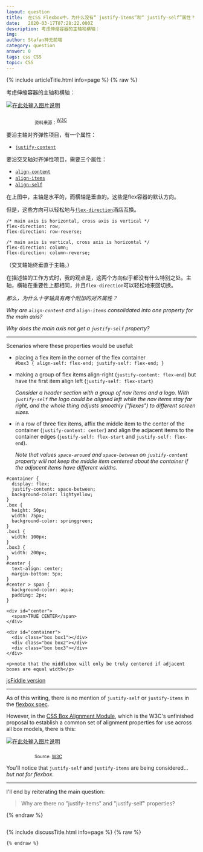 ```yaml
---
layout: question
title:  在CSS Flexbox中，为什么没有“ justify-items”和“ justify-self”属性？
date:   2020-03-17T07:28:22.000Z
description: 考虑伸缩容器的主轴和横轴：                                                             ...
img: 
author: Stafan神无前端
category: question
answer: 0
tags: css CSS
topic: CSS
---
```

<div class="article-root">
  <div class="article">
    {% include articleTitle.html info=page %}
    {% raw %}
    <div class="article-content"><p><font style="vertical-align: inherit;"><font style="vertical-align: inherit;">考虑伸缩容器的主轴和横轴：</font></font></p>

<p><a href="https://www.samyoc.com//uploads/users/15367/images/thumbnails/1584429975245.png" data-src="https://www.samyoc.com//uploads/users/15367/images/1584429975245.png" rel="noreferrer"><img src="https://i.stack.imgur.com/9Oxw7.png" alt="在此处输入图片说明"></a>
&nbsp;&nbsp;&nbsp;&nbsp;&nbsp;&nbsp;&nbsp;&nbsp;&nbsp;&nbsp;&nbsp;&nbsp;&nbsp;&nbsp;&nbsp;&nbsp;&nbsp;&nbsp;&nbsp;&nbsp;&nbsp;&nbsp;&nbsp;&nbsp;&nbsp;&nbsp;&nbsp;&nbsp;&nbsp;&nbsp;&nbsp;&nbsp;&nbsp;&nbsp;&nbsp;&nbsp;&nbsp;&nbsp;&nbsp;&nbsp;&nbsp;&nbsp;&nbsp;&nbsp;&nbsp;&nbsp;&nbsp;&nbsp;&nbsp;&nbsp;&nbsp;&nbsp;&nbsp;&nbsp;&nbsp;&nbsp;&nbsp;&nbsp;&nbsp;&nbsp;&nbsp;&nbsp;&nbsp;&nbsp;&nbsp;&nbsp;&nbsp;&nbsp;&nbsp;&nbsp;&nbsp;&nbsp;&nbsp;&nbsp;&nbsp;&nbsp;&nbsp;&nbsp;&nbsp;&nbsp;&nbsp;&nbsp;&nbsp;&nbsp;&nbsp;&nbsp;&nbsp;&nbsp;&nbsp;&nbsp;&nbsp;&nbsp;&nbsp;&nbsp;&nbsp;&nbsp;&nbsp;&nbsp;&nbsp;&nbsp;&nbsp;&nbsp;&nbsp;&nbsp;&nbsp;&nbsp;&nbsp;&nbsp;&nbsp;&nbsp;&nbsp;&nbsp;&nbsp;&nbsp;&nbsp;&nbsp;&nbsp;&nbsp;&nbsp;&nbsp;&nbsp;&nbsp;&nbsp;&nbsp;&nbsp;&nbsp;&nbsp;&nbsp;&nbsp;&nbsp;&nbsp;&nbsp;&nbsp;&nbsp;&nbsp;&nbsp;&nbsp;&nbsp;&nbsp;&nbsp;&nbsp;&nbsp;&nbsp;&nbsp;&nbsp;&nbsp;&nbsp;<sub><font style="vertical-align: inherit;"><font style="vertical-align: inherit;">资料来源：</font></font><a href="https://www.w3.org/TR/css-flexbox-1/#box-model" rel="noreferrer"><font style="vertical-align: inherit;"><font style="vertical-align: inherit;">W3C</font></font></a></sub></p>

<p><font style="vertical-align: inherit;"><font style="vertical-align: inherit;">要沿主轴对齐弹性项目，有一个属性：</font></font></p>

<ul>
<li><a href="https://www.w3.org/TR/css-flexbox-1/#justify-content-property" rel="noreferrer"><code>justify-content</code></a></li>
</ul>

<p><font style="vertical-align: inherit;"><font style="vertical-align: inherit;">要沿交叉轴对齐弹性项目，需要三个属性：</font></font></p>

<ul>
<li><a href="https://www.w3.org/TR/css-flexbox-1/#align-content-property" rel="noreferrer"><code>align-content</code></a></li>
<li><a href="https://www.w3.org/TR/css-flexbox-1/#align-items-property" rel="noreferrer"><code>align-items</code></a></li>
<li><a href="https://www.w3.org/TR/css-flexbox-1/#align-items-property" rel="noreferrer"><code>align-self</code></a></li>
</ul>

<p><font style="vertical-align: inherit;"><font style="vertical-align: inherit;">在上图中，主轴是水平的，而横轴是垂直的。</font><font style="vertical-align: inherit;">这些是flex容器的默认方向。</font></font></p>

<p><font style="vertical-align: inherit;"><font style="vertical-align: inherit;">但是，这些方向可以轻松地与</font></font><a href="https://www.w3.org/TR/css-flexbox-1/#propdef-flex-direction" rel="noreferrer"><code>flex-direction</code></a><font style="vertical-align: inherit;"><font style="vertical-align: inherit;">酒店</font><font style="vertical-align: inherit;">互换</font><font style="vertical-align: inherit;">。</font></font></p>

<pre><code>/* main axis is horizontal, cross axis is vertical */<font></font>
flex-direction: row;<font></font>
flex-direction: row-reverse;<font></font>
<font></font>
/* main axis is vertical, cross axis is horizontal */    <font></font>
flex-direction: column;<font></font>
flex-direction: column-reverse;<font></font>
</code></pre>

<p><font style="vertical-align: inherit;"><font style="vertical-align: inherit;">（交叉轴始终垂直于主轴。）</font></font></p>

<p><font style="vertical-align: inherit;"><font style="vertical-align: inherit;">在描述轴的工作方式时，我的观点是，这两个方向似乎都没有什么特别之处。</font><font style="vertical-align: inherit;">主轴，横轴在重要性上都相同，并且</font></font><code>flex-direction</code><font style="vertical-align: inherit;"><font style="vertical-align: inherit;">可以轻松地来回切换。</font></font></p>

<p><em><font style="vertical-align: inherit;"><font style="vertical-align: inherit;">那么，为什么十字轴具有两个附加的对齐属性？</font></font></em></p>

<p><em>Why are <code>align-content</code> and <code>align-items</code> consolidated into one property for the main axis?</em></p>

<p><em>Why does the main axis not get a <code>justify-self</code> property?</em></p>

<hr>

<p>Scenarios where these properties would be useful:</p>

<ul>
<li><p>placing a flex item in the corner of the flex container<br>
<code>#box3 { align-self: flex-end; justify-self: flex-end; }</code></p></li>
<li><p>making a group of flex items align-right (<code>justify-content: flex-end</code>) but have the first item align left (<code>justify-self: flex-start</code>)</p>

<p><em>Consider a header section with a group of nav items and a logo. With <code>justify-self</code> the logo could be aligned left while the nav items stay far right, and the whole thing adjusts smoothly ("flexes") to different screen sizes.</em></p></li>
<li><p>in a row of three flex items, affix the middle item to the center of the container  (<code>justify-content: center</code>) and align the adjacent items to the container edges (<code>justify-self: flex-start</code> and <code>justify-self: flex-end</code>). </p>

<p><em>Note that values <code>space-around</code> and <code>space-between</code> on
<code>justify-content</code> property  will not keep the middle item centered about the container if the adjacent items have different widths.</em></p></li>
</ul>

<p></p><div class="snippet" data-lang="js" data-hide="true" data-console="true" data-babel="false">
<div class="snippet-code snippet-currently-hidden">
<pre class="snippet-code-css lang-css prettyprint-override"><code>#container {<font></font>
  display: flex;<font></font>
  justify-content: space-between;<font></font>
  background-color: lightyellow;<font></font>
}<font></font>
.box {<font></font>
  height: 50px;<font></font>
  width: 75px;<font></font>
  background-color: springgreen;<font></font>
}<font></font>
.box1 {<font></font>
  width: 100px;<font></font>
}<font></font>
.box3 {<font></font>
  width: 200px;<font></font>
}<font></font>
#center {<font></font>
  text-align: center;<font></font>
  margin-bottom: 5px;<font></font>
}<font></font>
#center &gt; span {<font></font>
  background-color: aqua;<font></font>
  padding: 2px;<font></font>
}</code></pre>
<pre class="snippet-code-html lang-html prettyprint-override"><code>&lt;div id="center"&gt;<font></font>
  &lt;span&gt;TRUE CENTER&lt;/span&gt;<font></font>
&lt;/div&gt;<font></font>
<font></font>
&lt;div id="container"&gt;<font></font>
  &lt;div class="box box1"&gt;&lt;/div&gt;<font></font>
  &lt;div class="box box2"&gt;&lt;/div&gt;<font></font>
  &lt;div class="box box3"&gt;&lt;/div&gt;<font></font>
&lt;/div&gt;<font></font>
<font></font>
&lt;p&gt;note that the middlebox will only be truly centered if adjacent boxes are equal width&lt;/p&gt;</code></pre>
</div>
</div>
<p></p>

<p><a href="https://jsfiddle.net/7an37m20/12/" rel="noreferrer">jsFiddle version</a></p>

<hr>

<p>As of this writing, there is no mention of <code>justify-self</code> or <code>justify-items</code> in the <a href="https://www.w3.org/TR/css-flexbox-1/" rel="noreferrer">flexbox spec</a>.</p>

<p>However, in the <a href="http://www.w3.org/TR/css-align-3/" rel="noreferrer">CSS Box Alignment Module</a>, which is the W3C's unfinished proposal to establish a common set of alignment properties for use across all box models, there is this:</p>

<p><a href="https://www.samyoc.com//uploads/users/15367/images/thumbnails/1584429975256.png" data-src="https://www.samyoc.com//uploads/users/15367/images/1584429975256.png" rel="noreferrer"><img src="https://i.stack.imgur.com/uu2tP.png" alt="在此处输入图片说明"></a>
&nbsp;&nbsp;&nbsp;&nbsp;&nbsp;&nbsp;&nbsp;&nbsp;&nbsp;&nbsp;&nbsp;&nbsp;&nbsp;&nbsp;&nbsp;&nbsp;&nbsp;&nbsp;&nbsp;&nbsp;&nbsp;&nbsp;&nbsp;&nbsp;&nbsp;&nbsp;&nbsp;&nbsp;&nbsp;&nbsp;&nbsp;&nbsp;&nbsp;&nbsp;&nbsp;&nbsp;&nbsp;&nbsp;&nbsp;&nbsp;&nbsp;&nbsp;&nbsp;&nbsp;&nbsp;&nbsp;&nbsp;&nbsp;&nbsp;&nbsp;&nbsp;&nbsp;&nbsp;&nbsp;&nbsp;&nbsp;&nbsp;&nbsp;&nbsp;&nbsp;&nbsp;&nbsp;&nbsp;&nbsp;&nbsp;&nbsp;&nbsp;&nbsp;&nbsp;&nbsp;&nbsp;&nbsp;&nbsp;&nbsp;&nbsp;&nbsp;&nbsp;&nbsp;&nbsp;&nbsp;&nbsp;&nbsp;&nbsp;&nbsp;&nbsp;&nbsp;&nbsp;&nbsp;&nbsp;&nbsp;&nbsp;&nbsp;&nbsp;&nbsp;&nbsp;&nbsp;&nbsp;&nbsp;&nbsp;&nbsp;&nbsp;&nbsp;&nbsp;&nbsp;&nbsp;&nbsp;&nbsp;&nbsp;&nbsp;&nbsp;&nbsp;&nbsp;&nbsp;&nbsp;&nbsp;&nbsp;&nbsp;&nbsp;&nbsp;&nbsp;&nbsp;&nbsp;&nbsp;&nbsp;&nbsp;&nbsp;&nbsp;&nbsp;&nbsp;&nbsp;&nbsp;&nbsp;&nbsp;&nbsp;&nbsp;&nbsp;&nbsp;&nbsp;&nbsp;&nbsp;&nbsp;&nbsp;&nbsp;&nbsp;&nbsp;&nbsp;&nbsp;<sub>Source: <a href="https://www.w3.org/TR/css3-align/#overview" rel="noreferrer">W3C</a></sub></p>

<p>You'll notice that <code>justify-self</code> and <code>justify-items</code> are being considered... <em>but not for flexbox</em>.</p>

<hr>

<p>I'll end by reiterating the main question:</p>

<blockquote>
  <p>Why are there no "justify-items" and "justify-self" properties?</p>
</blockquote></div>
    {% endraw %}
  </div>
  <p style="height: 0;width:0;overflow: hidden;"> 第1891篇《在CSS Flexbox中，为什么没有“ justify-items”和“ justify-self”属性？》来自Winter(https://github.com/aiyld/aiyld.github.io)的站点</p>
  <div class="discuss-wrapper">
    {% include discussTitle.html info=page %}
    {% raw %}
    
    {% endraw %}
  </div>
<div>
